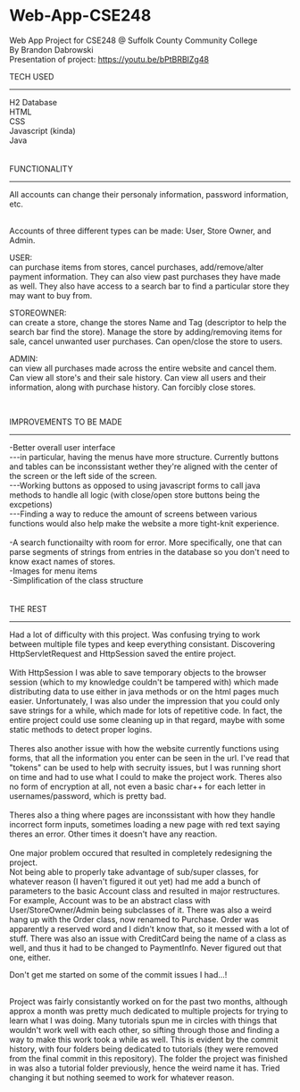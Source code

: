 # Web-App-CSE248
Web App Project for CSE248 @ Suffolk County Community College<br>
By Brandon Dabrowski<br>
Presentation of project: https://youtu.be/bPtBRBIZg48 <br>

TECH USED
__________
H2 Database <br>
HTML<br>
CSS<br>
Javascript (kinda)<br>
Java<br>
<br><br>
FUNCTIONALITY
____________
All accounts can change their personaly information, password information, etc.<br><br>

Accounts of three different types can be made: User, Store Owner, and Admin.<br>

USER: <br>
can purchase items from stores, cancel purchases, add/remove/alter payment information. 
They can also view past purchases they have made as well. They also have access to a search bar to find a particular store they may want to buy from.

STOREOWNER: <br>
can create a store, change the stores Name and Tag (descriptor to help the search bar find the store). 
Manage the store by adding/removing items for sale, cancel unwanted user purchases. Can open/close the store to users.

ADMIN:<br>
can view all purchases made across the entire website and cancel them. Can view all store's and their sale history. Can view all users and their information, along with purchase history. Can forcibly close stores.

<br>

IMPROVEMENTS TO BE MADE
_______________________
-Better overall user interface<br>
---in particular, having the menus have more structure. Currently buttons and tables can be inconssistant wether they're aligned with the center of the screen or the left side of the screen. <br>
---Working buttons as opposed to using javascript forms to call java methods to handle all logic (with close/open store buttons being the excpetions)<br>
---Finding a way to reduce the amount of screens between various functions would also help make the website a more tight-knit experience. <br>
<br>
-A search functionailty with room for error. More specifically, one that can parse segments of strings from entries in the database so you don't need to know exact names of stores. <br>
-Images for menu items<br>
-Simplification of the class structure<br>
<br><br>
THE REST
__________
Had a lot of difficulty with this project. Was confusing trying to work between multiple file types and keep everything consistant. Discovering HttpServletRequest and HttpSession saved the entire project. <br><br>
With HttpSession I was able to save temporary objects to the browser session (which to my knowledge couldn't be tampered with) which made distributing data to use either in java methods or on the html pages much easier. 
Unfortunately, I was also under the impression that you could only save strings for a while, which made for lots of repetitive code.
In fact, the entire project could use some cleaning up in that regard, maybe with some static methods to detect proper logins.<br>
<br>
Theres also another issue with how the website currently functions using forms, that all the information you enter can be seen in the url. 
I've read that "tokens" can be used to help with secruity issues, but I was running short on time and had to use what I could to make the project work. 
Theres also no form of encryption at all, not even a basic char++ for each letter in usernames/password, which is pretty bad. <br>
<br>
Theres also a thing where pages are inconssistant with how they handle incorrect form inputs, sometimes loading a new page with red text saying theres an error.
Other times it doesn't have any reaction. <br>
<br>
One major problem occured that resulted in completely redesigning the project.<br>
Not being able to properly take advantage of sub/super classes, for whatever reason (I haven't figured it out yet) had me add a bunch of parameters to the basic Account class and resulted in major restructures.
For example, Account was to be an abstract class with User/StoreOwner/Admin being subclasses of it.
There was also a weird hang up with the Order class, now renamed to Purchase. Order was apparently a reserved word and I didn't know that, so it messed with a lot of stuff.
There was also an issue with CreditCard being the name of a class as well, and thus it had to be changed to PaymentInfo. Never figured out that one, either. <br>

Don't get me started on some of the commit issues I had...! <br>

<br>
Project was fairly consistantly worked on for the past two months, although approx a month was pretty much dedicated to multiple projects for trying to learn what I was doing. 
Many tutorials spun me in circles with things that wouldn't work well with each other, so sifting through those and finding a way to make this work took a while as well. 
This is evident by the commit history, with four folders being dedicated to tutorials (they were removed from the final commit in this repository).
The folder the project was finished in was also a tutorial folder previously, hence the weird name it has. Tried changing it but nothing seemed to work for whatever reason. <br>



